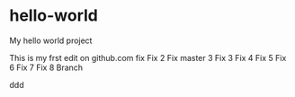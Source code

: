 # hello-world
My hello world project

This is my frst edit on github.com
fix
Fix 2
Fix master 3
Fix 3
Fix 4
Fix 5
Fix 6
Fix 7
Fix 8
Branch

ddd
